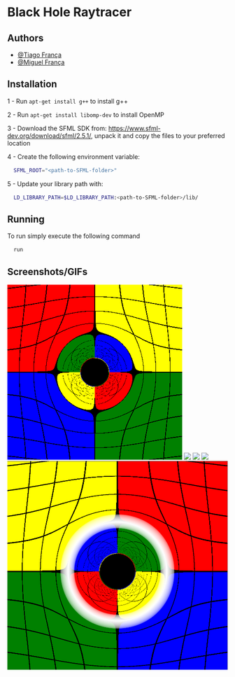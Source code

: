 
# Black Hole Raytracer



## Authors

- [@Tiago França](https://github.com/TaigoFr)
- [@Miguel França](https://github.com/miguelfranca)


## Installation

1 - Run `apt-get install g++` to install g++ 

2 - Run `apt-get install libomp-dev` to install OpenMP

3 - Download the SFML SDK from: https://www.sfml-dev.org/download/sfml/2.5.1/,
unpack it and copy the files to your preferred location

4 - Create the following environment variable:

```bash
  SFML_ROOT="<path-to-SFML-folder>"
```

5 - Update your library path with:

```bash
  LD_LIBRARY_PATH=$LD_LIBRARY_PATH:<path-to-SFML-folder>/lib/
```
    
## Running

To run simply execute the following command

```bash
  run
```


## Screenshots/GIFs

![](https://github.com/MykeFr/BHRaytracer/blob/main/generated/color_map_BH_400_resolution.png?raw=true)
![](https://github.com/MykeFr/BHRaytracer/blob/main/generated/walk_around.gif?raw=true)
![](https://github.com/MykeFr/BHRaytracer/blob/main/generated/color_map_zoom_in.png?raw=true)
![](https://github.com/MykeFr/BHRaytracer/blob/main/generated/stars_map_zoom_in.png?raw=true)
![](https://github.com/MykeFr/BHRaytracer/blob/main/generated/color_map_einstein_ring_BH.png?raw=true)
